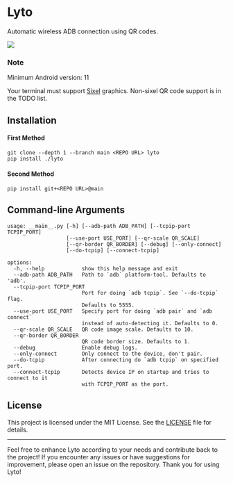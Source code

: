 # Lyto
Automatic wireless ADB connection using QR codes.

![](https://i.imgur.com/CWVahuZ.png)

### Note
Minimum Android version: 11

Your terminal must support [Sixel](https://en.wikipedia.org/wiki/Sixel) graphics. Non-sixel QR code support is in the TODO list.

## Installation
#### First Method
```
git clone --depth 1 --branch main <REPO URL> lyto
pip install ./lyto
```
#### Second Method
```
pip install git+<REPO URL>@main
```

## Command-line Arguments
```
usage: __main__.py [-h] [--adb-path ADB_PATH] [--tcpip-port TCPIP_PORT]
                   [--use-port USE_PORT] [--qr-scale QR_SCALE]
                   [--qr-border QR_BORDER] [--debug] [--only-connect]
                   [--do-tcpip] [--connect-tcpip]

options:
  -h, --help            show this help message and exit
  --adb-path ADB_PATH   Path to `adb` platform-tool. Defaults to 'adb'.
  --tcpip-port TCPIP_PORT
                        Port for doing `adb tcpip`. See `--do-tcpip` flag.
                        Defaults to 5555.
  --use-port USE_PORT   Specify port for doing `adb pair` and `adb connect`
                        instead of auto-detecting it. Defaults to 0.
  --qr-scale QR_SCALE   QR code image scale. Defaults to 10.
  --qr-border QR_BORDER
                        QR code border size. Defaults to 1.
  --debug               Enable debug logs.
  --only-connect        Only connect to the device, don't pair.
  --do-tcpip            After connecting do `adb tcpip` on specified port.
  --connect-tcpip       Detects device IP on startup and tries to connect to it
                        with TCPIP_PORT as the port.
```

## License
This project is licensed under the MIT License. See the [LICENSE](LICENSE) file for details.

* * *

Feel free to enhance Lyto according to your needs and contribute back to the project! If you encounter any issues or have suggestions for improvement, please open an issue on the repository. Thank you for using Lyto!
